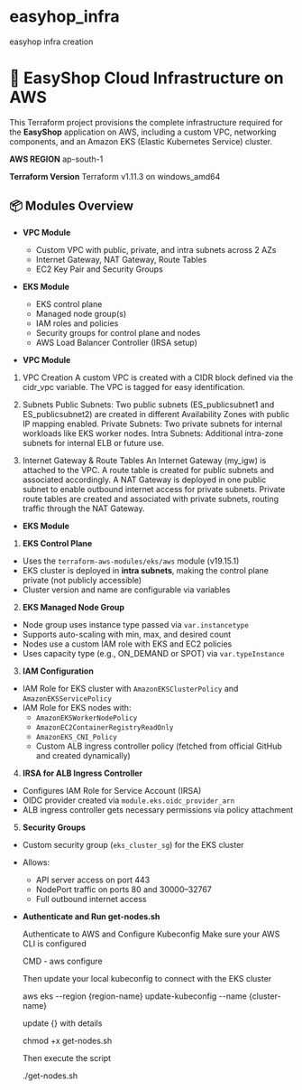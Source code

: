 # easyhop_infra
easyhop infra creation

# 🚀 EasyShop Cloud Infrastructure on AWS

This Terraform project provisions the complete infrastructure required for the **EasyShop** application on AWS, including a custom VPC, networking components, and an Amazon EKS (Elastic Kubernetes Service) cluster.


**AWS REGION**
ap-south-1

**Terraform Version**
Terraform v1.11.3
on windows_amd64


## 📦 Modules Overview

- **VPC Module**
  - Custom VPC with public, private, and intra subnets across 2 AZs
  - Internet Gateway, NAT Gateway, Route Tables
  - EC2 Key Pair and Security Groups
- **EKS Module**
  - EKS control plane
  - Managed node group(s)
  - IAM roles and policies
  - Security groups for control plane and nodes
  - AWS Load Balancer Controller (IRSA setup)

- **VPC Module**
1. VPC Creation
A custom VPC is created with a CIDR block defined via the cidr_vpc variable.
The VPC is tagged for easy identification.

2. Subnets
Public Subnets: Two public subnets (ES_publicsubnet1 and ES_publicsubnet2) are created in different Availability Zones with public IP mapping enabled.
Private Subnets: Two private subnets for internal workloads like EKS worker nodes.
Intra Subnets: Additional intra-zone subnets for internal ELB or future use.

3. Internet Gateway & Route Tables
An Internet Gateway (my_igw) is attached to the VPC.
A route table is created for public subnets and associated accordingly.
A NAT Gateway is deployed in one public subnet to enable outbound internet access for private subnets.
Private route tables are created and associated with private subnets, routing traffic through the NAT Gateway.

- **EKS Module**

1. **EKS Control Plane**

- Uses the `terraform-aws-modules/eks/aws` module (v19.15.1)
- EKS cluster is deployed in **intra subnets**, making the control plane private (not publicly accessible)
- Cluster version and name are configurable via variables

2. **EKS Managed Node Group**

- Node group uses instance type passed via `var.instancetype`
- Supports auto-scaling with min, max, and desired count
- Nodes use a custom IAM role with EKS and EC2 policies
- Uses capacity type (e.g., ON_DEMAND or SPOT) via `var.typeInstance`

3. **IAM Configuration**
- IAM Role for EKS cluster with `AmazonEKSClusterPolicy` and `AmazonEKSServicePolicy`
- IAM Role for EKS nodes with:
  - `AmazonEKSWorkerNodePolicy`
  - `AmazonEC2ContainerRegistryReadOnly`
  - `AmazonEKS_CNI_Policy`
  - Custom ALB ingress controller policy (fetched from official GitHub and created dynamically)

4. **IRSA for ALB Ingress Controller**
- Configures IAM Role for Service Account (IRSA)
- OIDC provider created via `module.eks.oidc_provider_arn`
- ALB ingress controller gets necessary permissions via policy attachment

5. **Security Groups**
- Custom security group (`eks_cluster_sg`) for the EKS cluster
- Allows:
  - API server access on port 443
  - NodePort traffic on ports 80 and 30000–32767
  - Full outbound internet access

- **Authenticate and Run get-nodes.sh**

  Authenticate to AWS and Configure Kubeconfig
  Make sure your AWS CLI is configured

  CMD - aws configure

  Then update your local kubeconfig to connect with the EKS cluster

  aws eks --region {region-name} update-kubeconfig --name {cluster-name}

  update {} with details

  chmod +x get-nodes.sh

  Then execute the script
  
  ./get-nodes.sh

